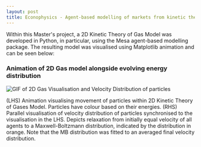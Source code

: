 ```yaml
---
layout: post
title: Econophysics - Agent-based modelling of markets from kinetic theory of gases and Brownian motion
---
```


Within this Master's project, a 2D Kinetic Theory of Gas Model was developed in Python, in particular, using the Mesa agent-based modelling package. The resulting model was visualised using Matplotlib animation and can be seen below:

### Animation of 2D Gas model alongside evolving energy distribution

<img src="/2D_Gas_Joint_Animation.gif" alt="GIF of 2D Gas Visualisation and Velocity Distribution of particles">

(LHS) Animation visualising movement of particles within 2D Kinetic Theory of Gases Model. Particles have colour based on their energies. (RHS) Parallel visualisation of velocity distribution of particles synchronised to the visualisation in the LHS. Depicts relaxation from initially equal velocity of all agents to a Maxwell-Boltzmann distribution, indicated by the distribution in orange. Note that the MB distribution was fitted to an averaged final velocity distribution.